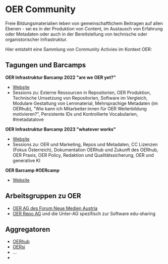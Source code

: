 # OER Community

Freie Bildungsmaterialien leben von gemeinschaftlichem Beitragen auf allen Ebenen - sei es in der Produktion von Content, im Austausch von Erfahrung oder Metadaten oder auch in der Bereitstellung von technische oder organistorischer Infrastruktur. 

Hier entsteht eine Sammlung von Community Activies im Kontext OER: 

## Tagungen und Barcamps

**OER Infrastruktur Barcamp 2022 "are we OER yet?"**
  - [Website](https://oerbase.github.io/Barcamp/)
  - Sessions zu: Externe Ressourcen in Repositorien, OER Produktion, Technische Umsetzung von Repositorien, Software im Vergleich, Modulare Gestaltung von Lernmaterial, 
Mehrsprachige Metadaten (im OERhub), "Wie kann ich Mitarbeiter:innen für OER Weiterbildung motivieren?", Persistente IDs und Kontrollierte Vocabularien, #metadatalove

**OER Infrastruktur Barcamp 2023 "whatever works"**
  - [Website](https://oerbase.github.io/Barcamp2/barcamp-2/)
  - Sessions zu: OER und Marketing, Repos und Metadaten, CC Lizenzen (Fokus Österreich), Dokumentation OERhub und Zukunft des OERhub, OER Praxis, OER Policy, Redaktion und Qualitätssicherung, OER und generative KI

**OER Barcamp #OERcamp**
- [Website](https://www.oercamp.de/)


## Arbeitsgruppen zu OER

- [OER AG des Forum Neue Medien Austria](https://www.fnma.at/arbeitsgruppen/open-educational-resources)
- [OER Repo AG](https://www.oer-repo-ag.de/) und die Unter-AG spezifisch zur Software edu-sharing

## Aggregatoren

- [OERhub](https://oerhub.at/)
- [OERsi](https://oersi.org/resources/)
- ...
- 
